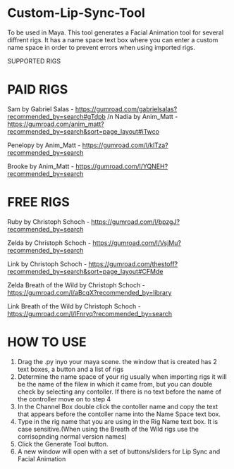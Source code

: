 # Custom-Lip-Sync-Tool
To be used in Maya. This tool generates a Facial Animation tool for several diffrent rigs. It has a name space text box where you can enter a custom name space in order to prevent errors when using imported rigs. 

SUPPORTED RIGS

<h1>PAID RIGS</h1>

Sam by Gabriel Salas - https://gumroad.com/gabrielsalas?recommended_by=search#gTdpb /n
Nadia by Anim_Matt -  https://gumroad.com/anim_matt?recommended_by=search&sort=page_layout#iTwco

Penelopy by Anim_Matt - https://gumroad.com/l/klTza?recommended_by=search

Brooke by Anim_Matt - https://gumroad.com/l/YQNEH?recommended_by=search

<h1>FREE RIGS</h1>

Ruby by Christoph Schoch - https://gumroad.com/l/bpzgJ?recommended_by=search

Zelda by Christoph Schoch - https://gumroad.com/l/VsjMu?recommended_by=search

Link by Christoph Schoch - https://gumroad.com/thestoff?recommended_by=search&sort=page_layout#CFMde

Zelda Breath of the Wild by Christoph Schoch - https://gumroad.com/l/aBcqX?recommended_by=library

Link Breath of the Wild by Christoph Schoch - https://gumroad.com/l/lFnryq?recommended_by=search


<h1>HOW TO USE</h1>

1) Drag the .py inyo your maya scene. the window that is created has 2 text boxes, a button and a list of rigs
2) Determine the name space of your rig usually when importing rigs it will be the name of the filew in which it came from, but you can double check by selecting any contoller. If there is no text before the name of the controller move on to step 4
3) In the Channel Box double click the contoller name and copy the text that appears before the contoller name into the Name Space text box.
4) Type in the rig name that you are using in the Rig Name text box. It is case sensitive.(When using the Breath of the Wild rigs use the corrisopnding normal version names)
5) Click the Generate Tool button.
6) A new window will open with a set of buttons/sliders for Lip Sync and Facial Animation

